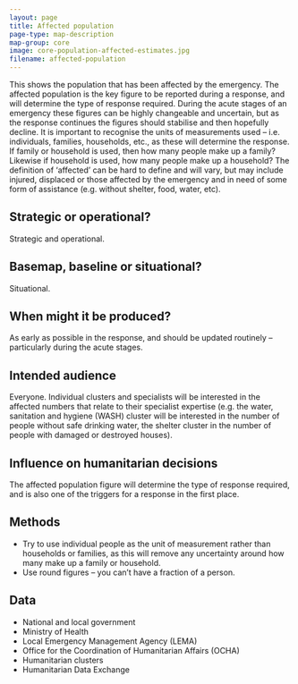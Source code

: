 ```yaml
---
layout: page
title: Affected population
page-type: map-description
map-group: core
image: core-population-affected-estimates.jpg
filename: affected-population
---
```


This shows the population that has been affected by the emergency. The affected population is the key figure to be reported during a response, and will determine the type of response required. During the acute stages of an emergency these figures can be highly changeable and uncertain, but as the response continues the figures should stabilise and then hopefully decline. It is important to recognise the units of measurements used – i.e. individuals, families, households, etc., as these will determine the response. If family or household is used, then how many people make up a family? Likewise if household is used, how many people make up a household? The definition of ‘affected’ can be hard to define and will vary, but may include injured, displaced or those affected by the emergency and in need of some form of assistance \(e.g. without shelter, food, water, etc\).

## Strategic or operational?

Strategic and operational.

## Basemap, baseline or situational?

Situational.

## When might it be produced?

As early as possible in the response, and should be updated routinely – particularly during the acute stages.

## Intended audience

Everyone. Individual clusters and specialists will be interested in the affected numbers that relate to their specialist expertise \(e.g. the water, sanitation and hygiene \(WASH\) cluster will be interested in the number of people without safe drinking water, the shelter cluster in the number of people with damaged or destroyed houses\).

## Influence on humanitarian decisions

The affected population figure will determine the type of response required, and is also one of the triggers for a response in the first place.

## Methods

* Try to use individual people as the unit of measurement rather than households or families, as this will remove any uncertainty around how many make up a family or household.
* Use round figures – you can’t have a fraction of a person.

## Data

* National and local government
* Ministry of Health
* Local Emergency Management Agency \(LEMA\)
* Office for the Coordination of Humanitarian Affairs \(OCHA\)
* Humanitarian clusters
* Humanitarian Data Exchange

